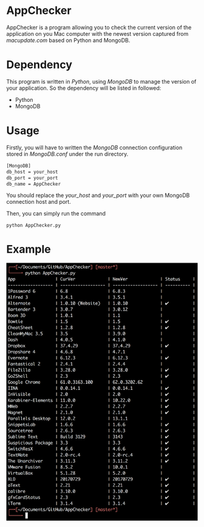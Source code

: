 # AppChecker

AppChecker is a program allowing you to check the current version of the application on you Mac computer with the newest version captured from *macupdate.com* based on Python and MongoDB.

# Dependency
This program is written in *Python*, using *MongoDB* to manage the version of your application.
So the dependency will be listed in followed:

* Python
* MongoDB

# Usage
Firstly, you will have to written the *MongoDB* connection configuration stored in *MongoDB.conf* under the run directory.

```
[MongoDB]
db_host = your_host
db_port = your_port
db_name = AppChecker
```
You should replace the *your_host* and *your_port* with your own MongoDB connection host and port.

Then, you can simply run the command

```
python AppChecker.py
```

# Example
![1](media/1.png)


